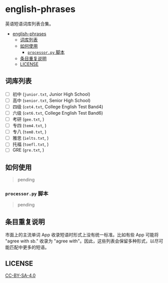 # english-phrases

英语短语词库列表合集。

- [english-phrases](#english-phrases)
  - [词库列表](#词库列表)
  - [如何使用](#如何使用)
    - [`processor.py` 脚本](#processorpy-脚本)
  - [条目重复说明](#条目重复说明)
  - [LICENSE](#license)

## 词库列表

- [ ] 初中 (`junior.txt`, Junior High School)
- [ ] 高中 (`senior.txt`, Senior High School)
- [ ] 四级 (`cet4.txt`, College English Test Band4)
- [ ] 六级 (`cet6.txt`, College English Test Band6)
- [ ] 考研 (`gee.txt`, )
- [ ] 专四 (`tem4.txt`, )
- [ ] 专八 (`tem8.txt`, )
- [ ] 雅思 (`ielts.txt`, )
- [ ] 托福 (`toefl.txt`, )
- [ ] GRE (`gre.txt`, )

## 如何使用

> pending

### `processor.py` 脚本

> pending

## 条目重复说明

市面上的主流单词 App 收录短语时形式上没有统一标准。比如有些 App 可能将 "agree with sb." 收录为 "agree with"。因此，这些列表会保留多种形式，以尽可能匹配中更多的短语。

## LICENSE

[CC-BY-SA-4.0](./LICENSE)
